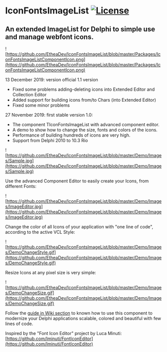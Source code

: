 # IconFontsImageList [![License](https://img.shields.io/badge/License-Apache%202.0-yellowgreen.svg)](https://opensource.org/licenses/Apache-2.0)

## An extended ImageList for Delphi to simple use and manage webfont icons.

![https://github.com/EtheaDev/IconFontsImageList/blob/master/Packages/IconFontsImageListComponentIcon.png](https://github.com/EtheaDev/IconFontsImageList/blob/master/Packages/IconFontsImageListComponentIcon.png)

13 December 2019: version official 1.1 version
- Fixed some problems adding-deleting icons into Extended Editor and Collection Editor
- Added support for building icons from/to Chars (into Extended Editor)
- Fixed some minor problems

27 November 2019: first stable version 1.0:
- The component TIconFontsImageList with advanced component editor.
- A demo to show how to change the size, fonts and colors of the icons.
- Performance of building hundreds of icons are very high.
- Support from Delphi 2010 to 10.3 Rio

![https://github.com/EtheaDev/IconFontsImageList/blob/master/Demo/Images/Sample.jpg](https://github.com/EtheaDev/IconFontsImageList/blob/master/Demo/Images/Sample.jpg)

Use the advanced Component Editor to easily create your Icons, from different Fonts:

![https://github.com/EtheaDev/IconFontsImageList/blob/master/Demo/Images/ImageEditor.jpg](https://github.com/EtheaDev/IconFontsImageList/blob/master/Demo/Images/ImageEditor.jpg)

Change the color of all Icons of your application with "one line of code", according to the active VCL Style:

![https://github.com/EtheaDev/IconFontsImageList/blob/master/Demo/Images/DemoChangeStyle.gif](https://github.com/EtheaDev/IconFontsImageList/blob/master/Demo/Images/DemoChangeStyle.gif)

Resize Icons at any pixel size is very simple:

![https://github.com/EtheaDev/IconFontsImageList/blob/master/Demo/Images/DemoChangeSize.gif](https://github.com/EtheaDev/IconFontsImageList/blob/master/Demo/Images/DemoChangeSize.gif)

Follow the [guide in Wiki section](https://github.com/EtheaDev/IconFontsImageList/wiki) to known how to use this component to modernize your Delphi applications scalable, colored and beautiful with few lines of code.

Inspired by the "Font Icon Editor" project by Luca Minuti:
[https://github.com/lminuti/FontIconEditor](https://github.com/lminuti/FontIconEditor)
